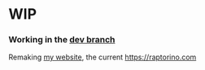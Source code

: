 # WIP

### Working in the [dev branch](https://github.com/Raptor1818/raptorino-next/tree/dev)
Remaking [my website](https://github.com/Raptor1818/raptorino-ts), the current https://raptorino.com
